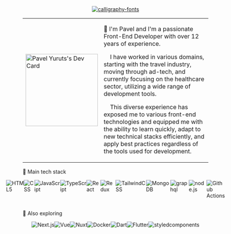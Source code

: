 <div style="display: flex; justify-content: center;">
<a href="https://fontmeme.com/calligraphy-fonts/"><img src="https://fontmeme.com/permalink/250218/890ac937f09e36b58d01f84e675fc529.png" alt="calligraphy-fonts" border="0"></a>
</div>

<table>
  <tr>
    <td>
      <a href="https://app.daily.dev/limar"><img src="https://api.daily.dev/devcards/v2/33e072e10794495f9e3d82444de3caa8.png?type=default&r=ors" width="196" alt="Pavel Yuruts's Dev Card"/></a>
    </td>
    <td>
      <p>👋 I'm Pavel and I'm a passionate Front-End Developer with over 12 years of experience.</p>
      <p>&nbsp;&nbsp;&nbsp;&nbsp;I have worked in various domains, starting with the travel industry, moving through ad-tech, and currently focusing on the healthcare sector, utilizing a wide range of development tools.</p>
      <p>&nbsp;&nbsp;&nbsp;&nbsp;This diverse experience has exposed me to various front-end technologies and equipped me with the ability to learn quickly, adapt to new technical stacks efficiently, and apply best practices regardless of the tools used for development.</p>
    </td>
  </tr>
</table>

<!-- <p>📊 My repositories stats</p>

[![Top Langs](https://github-readme-stats.vercel.app/api/top-langs/?username=epic-dev&layout=compact)](https://github.com/anuraghazra/github-readme-stats)
-->
💼 Main tech stack
<div style="display: flex; justify-content: center;">
  <img src="https://img.shields.io/badge/html5-E34F26?style=for-the-badge&logo=html5&logoColor=white" alt="HTML5" />
  <img src="https://img.shields.io/badge/css-663399?style=for-the-badge&logo=css&logoColor=white" alt="CSS" />
  <img src="https://img.shields.io/badge/JavaScript-F7DF1E?style=for-the-badge&logo=javascript&logoColor=black" alt="JavaScript" />
  <img src="https://img.shields.io/badge/TypeScript-007ACC?style=for-the-badge&logo=typescript&logoColor=white" alt="TypeScript" />
  <img src="https://img.shields.io/badge/React-61DAFB?style=for-the-badge&logo=React&logoColor=black" alt="React" />
  <img src="https://img.shields.io/badge/Redux-764ABC?style=for-the-badge&logo=Redux&logoColor=white" alt="Redux" />
  <img src="https://img.shields.io/badge/tailwindcss-06B6D4?style=for-the-badge&logo=tailwindcss&logoColor=white" alt="TailwindCSS" />
  <img src="https://img.shields.io/badge/MongoDB-47A248?style=for-the-badge&logo=mongodb&logoColor=white" alt="MongoDB" />
  <img src="https://img.shields.io/badge/graphql-E10098?style=for-the-badge&logo=graphql&logoColor=white" alt="graphql" />
  <img src="https://img.shields.io/badge/node.js-5FA04E?style=for-the-badge&logo=nodedotjs&logoColor=white" alt="node.js" />
  <img src="https://img.shields.io/badge/github_actions-2088FF?style=for-the-badge&logo=githubactions&logoColor=white" alt="Github Actions" />
</div>
<br/>
<p>🔭 Also exploring</p>
<div style="display: flex; justify-content: center;">
  <img src="https://img.shields.io/badge/next-000000?style=for-the-badge&logo=next.js&logoColor=white" alt="Next.js" />
  <img src="https://img.shields.io/badge/Vue-4FC08D?style=for-the-badge&logo=vue.js&logoColor=white" alt="Vue" />
  <img src="https://img.shields.io/badge/Nuxt-00DC82?style=for-the-badge&logo=nuxt&logoColor=white" alt="Nuxt" />
  <img src="https://img.shields.io/badge/Docker-2496ED?style=for-the-badge&logo=docker&logoColor=white" alt="Docker" />
  <img src="https://img.shields.io/badge/Dart-0175C2?style=for-the-badge&logo=dart&logoColor=white" alt="Dart" />
  <img src="https://img.shields.io/badge/Flutter-02569B?style=for-the-badge&logo=flutter&logoColor=white" alt="Flutter" />
  <img src="https://img.shields.io/badge/styled_components-DB7093?style=for-the-badge&logo=styledcomponents&logoColor=white" alt="styledcomponents" />
</div>

<!--
**epic-dev/epic-dev** is a ✨ _special_ ✨ repository because its `README.md` (this file) appears on your GitHub profile.

Here are some ideas to get you started:

- 🔭 I’m currently working on ...
- 🌱 I’m currently learning ...
- 👯 I’m looking to collaborate on ...
- 🤔 I’m looking for help with ...
- 💬 Ask me about ...
- 📫 How to reach me: ...
- 😄 Pronouns: ...
- ⚡ Fun fact: ...
-->
